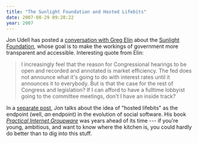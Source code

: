 ```yaml
---
title: "The Sunlight Foundation and Hosted Lifebits"
date: 2007-08-29 09:28:22
year: 2007
---
```

Jon Udell has posted a <a href="http://blog.jonudell.net/2007/08/20/a-conversation-with-greg-elin-about-the-sunlight-foundation/">conversation with Greg Elin</a> about the <a href="http://sunlightfoundation.com/">Sunlight Foundation</a>, whose goal is to make the workings of government more transparent and accessible.  Interesting quote from Elin:
<blockquote>I increasingly feel that the reason for Congressional hearings to be open and recorded and annotated is market efficiency. The fed does not announce what it's going to do with interest rates until it announces it to everybody. But is that the case for the rest of Congress and legislation? If I can afford to have a fulltime lobbyist going to the committee meetings, don't I have an inside track?</blockquote>
In a <a href="http://blog.jonudell.net/2007/08/22/hosted-lifebits-scenarios/">separate post</a>, Jon talks about the idea of "hosted lifebits" as the endpoint (well, <em>an</em> endpoint) in the evolution of social software.  His book <a href="http://www.amazon.com/Practical-Internet-Groupware-Jon-Udell/dp/1565925378"><em>Practical Internet Groupware</em></a> was years ahead of its time --- if you're young, ambitious, and want to know where the kitchen is, you could hardly do better than to dig into this stuff.
